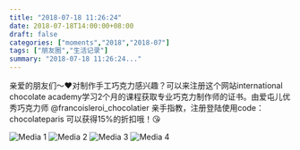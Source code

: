 ```yaml
---
title: "2018-07-18 11:26:24"
date: 2018-07-18T14:00:00+08:00
draft: false
categories: ["moments","2018","2018-07"]
tags: ["朋友圈","生活记录"]
summary: "2018-07-18 11:26:24..."
---
```


亲爱的朋友们～❤️对制作手工巧克力感兴趣？可以来注册这个网站international chocolate academy学习2个月的课程获取专业巧克力制作师的证书。由爱屯儿优秀巧克力师 @francoisleroi_chocolatier 亲手指教，注册登陆使用code：chocolateparis 可以获得15%的折扣哦！😘

![Media 1](/Moments/photos/2018-07-18/201807181126240.jpg)
![Media 2](/Moments/photos/2018-07-18/201807181126241.jpg)
![Media 3](/Moments/photos/2018-07-18/201807181126242.jpg)
![Media 4](/Moments/photos/2018-07-18/201807181126243.jpg)

